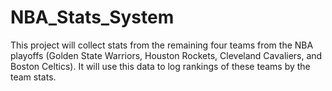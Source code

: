 # NBA_Stats_System

This project will collect stats from the remaining four teams from the NBA playoffs (Golden State Warriors, Houston Rockets, Cleveland Cavaliers, and Boston Celtics). It will use this data to log rankings of these teams by the team stats. 
